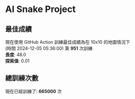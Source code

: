 
# AI Snake Project

## **最佳成績**




















現在使用 GitHub Action 訓練最佳成績為在 10x10 的地圖情況下  
(時間 2024-12-05 05:36:00) 第 **951** 次訓練  
**長度**: 48.0  
**探索值**: 0.01









































## 總訓練次數
現在已經訓練了: **665000** 次
